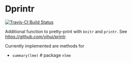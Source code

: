 # Dprintr

[![Travis-CI Build Status](https://travis-ci.org/.svg?branch=master)](https://travis-ci.org/)

Additional function to pretty-print with `knitr` and `printr`. See https://github.com/yihui/printr.

Currently implemented are methods for

- `summary(lme)` # package `nlme`


